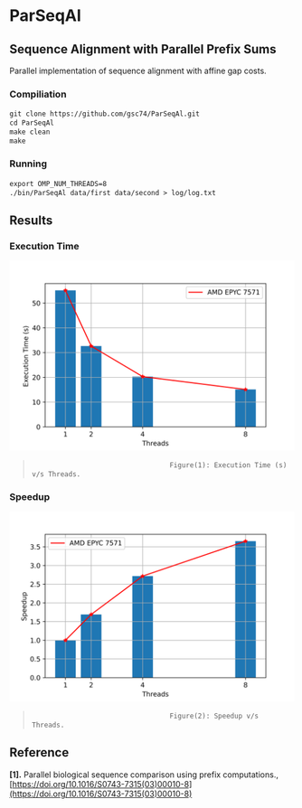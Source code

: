 # ParSeqAl
## Sequence Alignment with Parallel Prefix Sums
Parallel implementation of sequence alignment with affine gap costs.


### Compiliation
```
git clone https://github.com/gsc74/ParSeqAl.git
cd ParSeqAl
make clean
make
```

### Running
```
export OMP_NUM_THREADS=8
./bin/ParSeqAl data/first data/second > log/log.txt 
```

## Results
### Execution Time 
![Alt text](ExecTime.png?raw=true "Execution Time (s)")
>                                       Figure(1): Execution Time (s) v/s Threads.

### Speedup
![Alt text](SpeedUp.png?raw=true "Speed Up")
>                                       Figure(2): Speedup v/s Threads.

## Reference
<b id="my_anchor">[1].</b> Parallel biological sequence comparison using prefix computations., [https://doi.org/10.1016/S0743-7315(03)00010-8](https://doi.org/10.1016/S0743-7315(03)00010-8)

